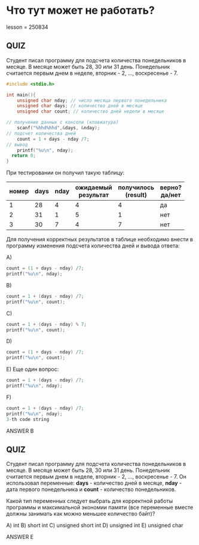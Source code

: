 # Что тут может не работать?

lesson = 250834

## QUIZ

Студент писал программу для подсчета количества понедельников в месяце. В месяце может быть 28, 30 или 31 день.
Понедельник считается первым днем в неделе, вторник - 2, ..., воскресенье - 7.

```c
#include <stdio.h>

int main(){
	unsigned char nday; // число месяца первого понедельника
	unsigned char days; // количество дней в месяце
	unsigned char count; // количество дней недели в месяце

// получение данных с консоли (клавиатура)
	scanf("%hhd%hhd",&days, &nday);
// подсчет количества дней
	count = 1 + days - nday /7;
// вывод
	printf("%u\n", nday);
  return 0;
}
```
При тестировании он получил такую таблицу:

|номер|days|nday|ожидаемый<br/> результат|получилось<br/> (result)| верно?<br/> да/нет|
|--|--|--|--|--|--|
|1|28|4|4|4|да
|2|31|1|5|1|нет
|3|30|7|4|7|нет

Для получения корректных результатов в таблице необходимо внести в программу изменения подсчета количества дней и вывода ответа:

A)
```cpp
count = (1 + days - nday) /7;
printf("%u\n", nday);

```
B)
```cpp
count = 1 + (days - nday) /7;
printf("%u\n", count);

```
C)   
```cpp
count = 1 + (days - nday) % 7;
printf("%u\n", count);

```
D)	
```cpp
count = (1 + days - nday) /7;
printf("%u\n", count);

```
E) Еще один вопрос:
```cpp
count = 1 + (days - nday) /7;
printf("%u\n", nday);

```
F)
```cpp
count = 1 + (days - nday) /7;
printf("%u\n", nday);
3-th code string
```

ANSWER B

## QUIZ 

Студент писал программу для подсчета количества понедельников в месяце. В месяце может быть 28, 30 или 31 день.
Понедельник считается первым днем в неделе, вторник - 2, ..., воскресенье - 7.
Он использовал переменные: **days** - количество дней в месяце, **nday** - дата первого понедельника и **count** - количество понедельников.


Какой тип переменных следует выбрать для корректной работы программы и максимальной экономии памяти (все переменные вместе должны занимать как можно меньшее количество байт)?

A) int
B) short int
C) unsigned short int
D) unsigned int
E) unsigned char

ANSWER E

